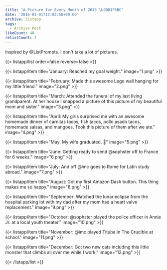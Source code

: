 ```yaml
---
title: "A Picture for Every Month of 2015 \U0001F5BC"
date: '2016-01-01T13:03:58+00:00'
archive: listapp
tags: 
  - Archive Post
likeCount: 40
relistCount: 2
---
```


Inspired by @ListPrompts. I don't take a lot of pictures.

<!--more-->

{{< listapp/list order=false reverse=false >}}

   {{< listapp/item title="January: Reached my goal weight."
      image="1.png" >}}

   {{< listapp/item title="February: Made this awesome Lego wall hanging for my little friend."
      image="2.png" >}}

   {{< listapp/item title="March: Attended the funeral of my last living grandparent. At her house I snapped a picture of this picture of my beautiful mom and sister."
      image="3.png" >}}

   {{< listapp/item title="April: My girls surprised me with an awesome homemade dinner of carnitas tacos, fish tacos, pollo asado tacos, homemade salsas, and mangoes. Took this picture of them after we ate."
      image="4.png" >}}

   {{< listapp/item title="May: My wife graduated. 🎉"
      image="5.png" >}}

   {{< listapp/item title="June: Getting ready to send @sophster off to France for 6 weeks."
      image="6.png" >}}

   {{< listapp/item title="July: And off @imc goes to Rome for Latin study abroad."
      image="7.png" >}}

   {{< listapp/item title="August: Got my first Amazon Dash button. This thing makes me so happy."
      image="8.png" >}}

   {{< listapp/item title="September: Watched the lunar eclipse from the hospital parking lot with my dad after my mom had a heart valve replacement."
      image="9.png" >}}

   {{< listapp/item title="October: @sophster played the police officer in Annie Jr. at a local youth theater."
      image="10.png" >}}

   {{< listapp/item title="November: @imc played Tituba in The Crucible at school."
      image="11.png" >}}

   {{< listapp/item title="December: Got two new cats including this little monster that climbs all over me while I work."
      image="12.png" >}}

{{< /listapp/list >}}
